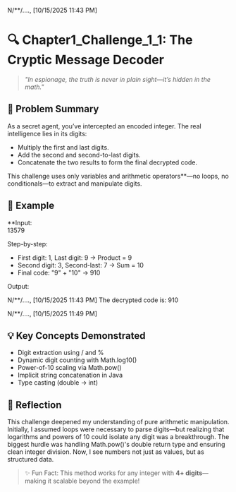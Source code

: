 N/**/...., [10/15/2025 11:43 PM]
# 🔍 Chapter1_Challenge_1_1: The Cryptic Message Decoder

> *"In espionage, the truth is never in plain sight—it’s hidden in the math."*

## 🎯 Problem Summary
As a secret agent, you’ve intercepted an encoded integer. The real intelligence lies in its digits:
- Multiply the first and last digits.
- Add the second and second-to-last digits.
- Concatenate the two results to form the final decrypted code.

This challenge uses only variables and arithmetic operators**—no loops, no conditionals—to extract and manipulate digits.

## 🧪 Example

**Input:  
13579

Step-by-step:
- First digit: 1, Last digit: 9 → Product = 9
- Second digit: 3, Second-last: 7 → Sum = 10
- Final code: "9" + "10" → 910

Output:

N/**/...., [10/15/2025 11:43 PM]
The decrypted code is: 910

N/**/...., [10/15/2025 11:49 PM]
## 💡 Key Concepts Demonstrated
- Digit extraction using / and %
- Dynamic digit counting with Math.log10()
- Power-of-10 scaling via Math.pow()
- Implicit string concatenation in Java
- Type casting (double → int)

## 🧠 Reflection
This challenge deepened my understanding of pure arithmetic manipulation. Initially, I assumed loops were necessary to parse digits—but realizing that logarithms and powers of 10 could isolate any digit was a breakthrough. The biggest hurdle was handling Math.pow()'s double return type and ensuring clean integer division. Now, I see numbers not just as values, but as structured data.

> ✨ Fun Fact: This method works for any integer with **4+ digits**—making it scalable beyond the example!
